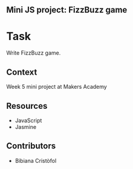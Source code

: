 ## Mini JS project: FizzBuzz game

# Task

Write FizzBuzz game.


## Context

Week 5 mini project at Makers Academy

## Resources

- JavaScript
- Jasmine

## Contributors

- Bibiana Cristòfol